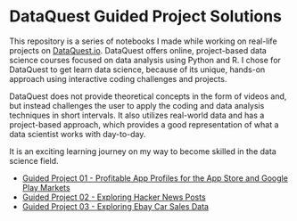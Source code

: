 # DataQuest Guided Project Solutions

This repository is a series of notebooks I made while working on real-life projects on [DataQuest.io](https://www.dataquest.io/blog/data-science-bootcamp/). DataQuest offers online, project-based data science courses focused on data analysis using Python and R. I chose for DataQuest to get learn data science, because of its unique, hands-on approach using interactive coding challenges and projects. 

DataQuest does not provide theoretical concepts in the form of videos and, but instead challenges the user to apply the coding and data analysis techniques in short intervals. It also utilizes real-world data and has a project-based approach, which provides a good representation of what a data scientist works with day-to-day.

It is an exciting learning journey on my way to become skilled in the data science field.

* [Guided Project 01 - Profitable App Profiles for the App Store and Google Play Markets](https://github.com/Rossel/DataQuest_Projects/tree/master/Guided_Project_01)
* [Guided Project 02 - Exploring Hacker News Posts](https://github.com/Rossel/dataquest_projects/tree/master/Guided_Project_02)
* [Guided Project 03 - Exploring Ebay Car Sales Data](https://github.com/Rossel/DataQuest_Projects/tree/master/Guided_Project_03)
